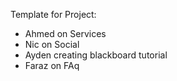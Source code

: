 Template for Project: 
- Ahmed on Services
- Nic on Social
- Ayden creating blackboard tutorial
- Faraz on FAq
